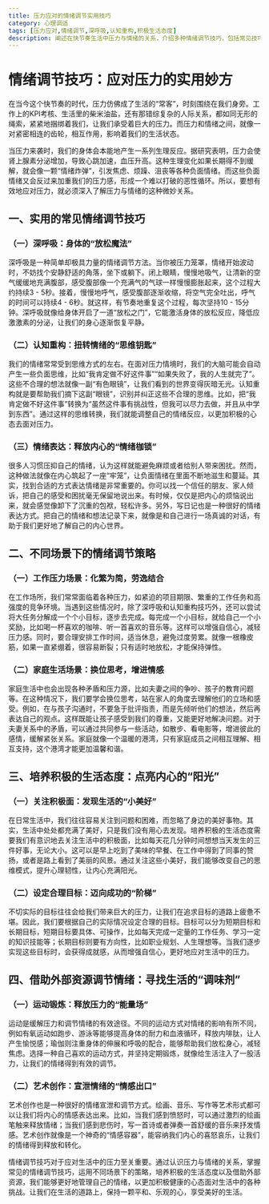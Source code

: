 ```yaml
---
title: 压力应对的情绪调节实用技巧
category: 心理调适
tags: [压力应对,情绪调节,深呼吸,认知重构,积极生活态度]
description: 阐述在快节奏生活中压力与情绪的关系，介绍多种情绪调节技巧，包括常见技巧、不同场景下的策略、培养积极生活态度的方法以及借助外部资源的方式，以帮助人们更好地应对压力。
---
```


# 情绪调节技巧：应对压力的实用妙方

在当今这个快节奏的时代，压力仿佛成了生活的“常客”，时刻围绕在我们身旁。工作上的KPI考核、生活里的柴米油盐，还有那错综复杂的人际关系，都如同无形的绳索，紧紧地捆绑着我们，让我们承受着巨大的压力。而压力和情绪之间，就像一对紧密相连的齿轮，相互作用，影响着我们的生活状态。

当压力来袭时，我们的身体会本能地产生一系列生理反应。据研究表明，压力会使肾上腺素分泌增加，导致心跳加速，血压升高。这种生理变化如果长期得不到缓解，就会像一颗“情绪炸弹”，引发焦虑、烦躁、沮丧等各种负面情绪。而这些负面情绪又会反过来加重我们的压力感，形成一个难以打破的恶性循环。所以，要想有效地应对压力，就必须深入了解压力与情绪的这种微妙关系。

## 一、实用的常见情绪调节技巧

### （一）深呼吸：身体的“放松魔法”
深呼吸是一种简单却极具力量的情绪调节方法。当你被压力笼罩，情绪开始波动时，不妨找个安静舒适的角落，坐下或躺下。闭上眼睛，慢慢地吸气，让清新的空气缓缓地充满腹部，感受腹部像一个充满气的气球一样慢慢膨胀起来，这个过程大约持续3 - 5秒。接着，慢慢地呼气，感受腹部逐渐收缩，将空气完全吐出，呼气的时间可以持续4 - 6秒。就这样，有节奏地重复这个过程，每次坚持10 - 15分钟。深呼吸就像给身体开启了一道“放松之门”，它能激活身体的放松反应，降低应激激素的分泌，让我们的身心逐渐恢复平静。

### （二）认知重构：扭转情绪的“思维钥匙”
我们的情绪常常受到思维方式的左右。在面对压力情境时，我们的大脑可能会自动产生一些负面思维，比如“我肯定做不好这件事”“如果失败了，我的人生就完了”。这些不合理的想法就像一副“有色眼镜”，让我们看到的世界变得灰暗无光。认知重构就是要帮助我们摘下这副“眼镜”，识别并纠正这些不合理的思维。比如，把“我肯定做不好这件事”转换为“虽然这件事有挑战性，但我可以尽力去做，并且从中学到东西”。通过这样的思维转换，我们就能调整自己的情绪反应，以更加积极的心态去面对压力。

### （三）情绪表达：释放内心的“情绪枷锁”
很多人习惯压抑自己的情绪，认为这样就能避免麻烦或者给别人带来困扰。然而，这种做法就像在内心筑起了一座“牢笼”，让负面情绪在里面不断地滋生和蔓延。其实，找到合适的方式表达情绪是非常重要的。你可以找一个信任的朋友、家人倾诉，把自己的感受和困扰毫无保留地说出来。有时候，仅仅是把内心的烦恼说出来，就会感觉像卸下了沉重的包袱，轻松许多。另外，写日记也是一种很好的情绪表达方式。把自己的情绪和想法记录下来，就像是和自己进行一场真诚的对话，有助于我们更好地了解自己的内心世界。

## 二、不同场景下的情绪调节策略

### （一）工作压力场景：化繁为简，劳逸结合
在工作场所，我们常常面临着各种压力，如紧迫的项目期限、繁重的工作任务和高强度的竞争环境。当遇到这些情况时，除了深呼吸和认知重构技巧外，还可以尝试将大任务分解成一个个小目标，逐步去完成。每完成一个小目标，就给自己一个小奖励，比如喝一杯喜欢的咖啡、听一首喜欢的音乐等。这样可以增强自信心，减轻压力感。同时，要合理安排工作时间，适当休息，避免过度劳累。就像一根橡皮筋，如果一直紧绷着，很容易断裂；只有适时地放松，才能保持弹性。

### （二）家庭生活场景：换位思考，增进情感
家庭生活中也会出现各种矛盾和压力源，比如夫妻之间的争吵、孩子的教育问题等。在这种情况下，我们要学会换位思考，站在家人的角度去理解他们的立场和感受。例如，在与孩子沟通时，不要急于批评指责，而是先倾听他们的想法，然后再表达自己的观点。这样既能让孩子感受到我们的尊重，又能更好地解决问题。对于夫妻关系中的矛盾，可以通过共同参与一些活动，如散步、看电影等，增进彼此的感情，缓解紧张关系。家庭就像一个温暖的港湾，只有家庭成员之间相互理解、相互支持，这个港湾才能更加温馨和谐。

## 三、培养积极的生活态度：点亮内心的“阳光”

### （一）关注积极面：发现生活的“小美好”
在日常生活中，我们往往容易关注到问题和困难，而忽略了身边的美好事物。其实，生活中处处都充满了美好，只是我们没有用心去发现。培养积极的生活态度需要我们有意识地去关注生活中的积极面，比如每天花几分钟时间想想当天发生的三件好事，无论大小。这可以是早上吃到了美味的早餐、在工作中得到了同事的赞扬，或者是路上看到了美丽的风景。通过关注这些小美好，我们能够改变自己的思维模式，提升心理韧性，让内心充满阳光。

### （二）设定合理目标：迈向成功的“阶梯”
不切实际的目标往往会给我们带来巨大的压力，让我们在追求目标的道路上疲惫不堪。因此，我们要根据自己的实际情况设定合理的目标。目标可以分为短期目标和长期目标，短期目标要具体、可操作，比如每天完成一定量的工作任务、学习一定的知识技能等；长期目标则要有方向性，比如职业规划、人生理想等。当我们逐步实现这些目标时，会获得成就感，从而增强自信心，更好地应对生活中的压力。

## 四、借助外部资源调节情绪：寻找生活的“调味剂”

### （一）运动锻炼：释放压力的“能量场”
运动是缓解压力和调节情绪的有效途径。不同的运动方式对情绪的影响有所不同，例如有氧运动如跑步、游泳等能够提高身体的耐力和血液循环，释放内啡肽，让人产生愉悦感；瑜伽则注重身体的伸展和呼吸的配合，能够帮助我们放松身心，减轻焦虑。选择一种自己喜欢的运动方式，并坚持定期锻炼，就像给生活注入了一股活力，让我们的情绪得到有效的调节。

### （二）艺术创作：宣泄情绪的“情感出口”
艺术创作也是一种很好的情绪宣泄和调节方式。绘画、音乐、写作等艺术形式都可以让我们将内心的情感表达出来。比如，当我们感到愤怒时，可以通过激烈的绘画笔触来释放情绪；当我们感到悲伤时，写一首诗或者弹奏一首舒缓的音乐来抒发情感。艺术创作就像是一个神奇的“情感容器”，能容纳我们内心的喜怒哀乐，让我们的情绪得到释放和转化。

情绪调节技巧对于应对生活中的压力至关重要。通过认识压力与情绪的关系，掌握常见的情绪调节技巧，运用不同场景下的策略，培养积极的生活态度以及借助外部资源，我们能够更好地管理自己的情绪，以更加积极健康的心态面对生活中的各种挑战。让我们在生活的道路上，保持一颗平和、乐观的心，享受美好的生活。